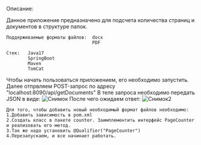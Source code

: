    Описание:
   
   Данное приложение предназначено для подсчета количества страниц и документов в структуре папок.

    Поддерживаемые форматы файлов:  docx
                                    PDF

    Стек:   Java17 
            SpringBoot
            Maven
            TomCat

Чтобы начать пользоваться приложением, его необходимо запустить.
Далее отпрвляем POST-запрос по адресу "localhost:8090/api/getDocuments"
В теле запроса необходимо передать JSON в виде:
![Снимок](https://github.com/Dmitriy0109/Page_Counting_program/assets/91308980/6dddf6bd-57cf-4b9b-acd2-199e199dd62b)
После чего ожидаем ответ:
![Снимок2](https://github.com/Dmitriy0109/Page_Counting_program/assets/91308980/12ec8dce-5971-44e7-b8bc-ae2688b4f045)

    Для того, чтобы добавить новый необходимый формат файлов необходимо:
    1.Добавить зависимость в pom.xml
    2.Создать класс в пакете сounter. Заимплементить интерфейс PageCounter и реализовать его метод.
    3.Так же надо установить @Qualifier("PageCounter")
    4.Перезапускаем, и все начинает работать.
    
    
